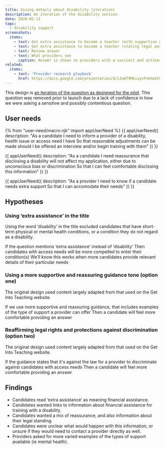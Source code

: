 ```yaml
---
title: Giving details about disability (iteration)
description: An iteration of the disability section.
date: 2020-02-11
tags:
  - disability support
screenshots:
  items:
    - text: Get extra assistance to become a teacher (with supportive guidance)
    - text: Get extra assistance to become a teacher (stating legal position)
    - text: Review answer
    - text: What providers see
      caption: Answer is shown to providers with a succinct and actionable label. If no needs are disclosed, we show ‘Not specified’
related:
  items:
    - text: 'Provider research playback'
      href: https://docs.google.com/presentation/d/1Im8T9MkiuyvPnkHa4tOeZU9M-Sl_E10Zkv2mrn6lEJY/edit#slide=id.p
---
```


This design is [an iteration of the question as designed for the pilot](/apply-for-teacher-training/training-with-a-disability). This question was removed prior to launch due to a lack of confidence in how we were asking a sensitive and possibly contentious question.

## User needs

{% from "user-need/macro.njk" import appUserNeed %}
{{ appUserNeed({
  description: "As a candidate
I need to inform a provider of a disability, health issue or access need I have
So that reasonable adjustments can be made should I be offered an interview and/or begin training with them"
}) }}

{{ appUserNeed({
  description: "As a candidate
I need reassurance that disclosing a disability will not affect my application, either due to unconscious bias or discrimination
So that I can feel comfortable disclosing this information"
}) }}

{{ appUserNeed({
  description: "As a provider
I need to know if a candidate needs extra support
So that I can accomodate their needs"
}) }}

## Hypotheses

### Using ‘extra assistance’ in the title

Using the word ‘disability’ in the title excluded candidates that have short-term physical or mental health conditions, or a condition they do not regard as a disability.

If the question mentions ‘extra assistance’ instead of ‘disability’
Then candidates with access needs will be more compelled to enter their condition(s)
We’ll know this works when more candidates provide relevant details of their particular needs

### Using a more supportive and reassuring guidance tone (option one)

The original design used content largely adapted from that used on the Get Into Teaching website.

If we use more supportive and reassuring guidance, that includes examples of the type of support a provider can offer
Then a candidate will feel more comfortable providing an answer

### Reaffirming legal rights and protections against discrimination (option two)

The original design used content largely adapted from that used on the Get Into Teaching website.

If the guidance states that it's against the law for a provider to discriminate against candidates with access needs
Then a candidate will feel more comfortable providing an answer

## Findings

- Candidates read ‘extra assistance’ as meaning financial assistance.
- Candidates wanted links to information about financial assistance for training with a disability.
- Candidates wanted a mix of reassurance, and also information about their legal standing.
- Candidates were unclear what would happen with this information, or unsure if they would need to contact a provider directly as well.
- Providers asked for more varied examples of the types of support available (ie mental health).
